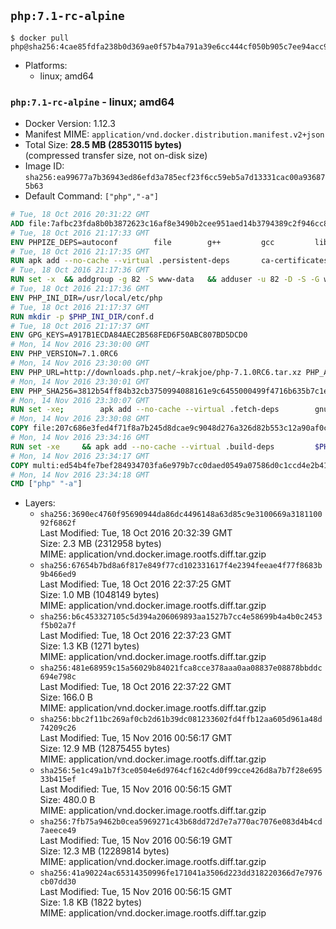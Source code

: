 ## `php:7.1-rc-alpine`

```console
$ docker pull php@sha256:4cae85fdfa238b0d369ae0f57b4a791a39e6cc444cf050b905c7ee94acc96d6e
```

-	Platforms:
	-	linux; amd64

### `php:7.1-rc-alpine` - linux; amd64

-	Docker Version: 1.12.3
-	Manifest MIME: `application/vnd.docker.distribution.manifest.v2+json`
-	Total Size: **28.5 MB (28530115 bytes)**  
	(compressed transfer size, not on-disk size)
-	Image ID: `sha256:ea99677a7b36943ed86efd3a785ecf23f6cc59eb5a7d13331cac00a936875b63`
-	Default Command: `["php","-a"]`

```dockerfile
# Tue, 18 Oct 2016 20:31:22 GMT
ADD file:7afbc23fda8b0b3872623c16af8e3490b2cee951aed14b3794389c2f946cc8c7 in / 
# Tue, 18 Oct 2016 21:17:33 GMT
ENV PHPIZE_DEPS=autoconf 		file 		g++ 		gcc 		libc-dev 		make 		pkgconf 		re2c
# Tue, 18 Oct 2016 21:17:35 GMT
RUN apk add --no-cache --virtual .persistent-deps 		ca-certificates 		curl 		tar 		xz
# Tue, 18 Oct 2016 21:17:36 GMT
RUN set -x 	&& addgroup -g 82 -S www-data 	&& adduser -u 82 -D -S -G www-data www-data
# Tue, 18 Oct 2016 21:17:36 GMT
ENV PHP_INI_DIR=/usr/local/etc/php
# Tue, 18 Oct 2016 21:17:37 GMT
RUN mkdir -p $PHP_INI_DIR/conf.d
# Tue, 18 Oct 2016 21:17:37 GMT
ENV GPG_KEYS=A917B1ECDA84AEC2B568FED6F50ABC807BD5DCD0
# Mon, 14 Nov 2016 23:30:00 GMT
ENV PHP_VERSION=7.1.0RC6
# Mon, 14 Nov 2016 23:30:00 GMT
ENV PHP_URL=http://downloads.php.net/~krakjoe/php-7.1.0RC6.tar.xz PHP_ASC_URL=
# Mon, 14 Nov 2016 23:30:01 GMT
ENV PHP_SHA256=3812b54ff84b32cb3750994088161e9c6455000499f4716b635b7c1e64a75a2c PHP_MD5=26bb2d5dc690b3463a0fea3d71fcf935
# Mon, 14 Nov 2016 23:30:07 GMT
RUN set -xe; 		apk add --no-cache --virtual .fetch-deps 		gnupg 		openssl 	; 		mkdir -p /usr/src; 	cd /usr/src; 		wget -O php.tar.xz "$PHP_URL"; 		if [ -n "$PHP_SHA256" ]; then 		echo "$PHP_SHA256 *php.tar.xz" | sha256sum -c -; 	fi; 	if [ -n "$PHP_MD5" ]; then 		echo "$PHP_MD5 *php.tar.xz" | md5sum -c -; 	fi; 		if [ -n "$PHP_ASC_URL" ]; then 		wget -O php.tar.xz.asc "$PHP_ASC_URL"; 		export GNUPGHOME="$(mktemp -d)"; 		for key in $GPG_KEYS; do 			gpg --keyserver ha.pool.sks-keyservers.net --recv-keys "$key"; 		done; 		gpg --batch --verify php.tar.xz.asc php.tar.xz; 		rm -r "$GNUPGHOME"; 	fi; 		apk del .fetch-deps
# Mon, 14 Nov 2016 23:30:08 GMT
COPY file:207c686e3fed4f71f8a7b245d8dcae9c9048d276a326d82b553c12a90af0c0ca in /usr/local/bin/ 
# Mon, 14 Nov 2016 23:34:16 GMT
RUN set -xe 	&& apk add --no-cache --virtual .build-deps 		$PHPIZE_DEPS 		curl-dev 		libedit-dev 		libxml2-dev 		openssl-dev 		sqlite-dev 		&& docker-php-source extract 	&& cd /usr/src/php 	&& ./configure 		--with-config-file-path="$PHP_INI_DIR" 		--with-config-file-scan-dir="$PHP_INI_DIR/conf.d" 				--disable-cgi 				--enable-ftp 		--enable-mbstring 		--enable-mysqlnd 				--with-curl 		--with-libedit 		--with-openssl 		--with-zlib 				$PHP_EXTRA_CONFIGURE_ARGS 	&& make -j "$(getconf _NPROCESSORS_ONLN)" 	&& make install 	&& { find /usr/local/bin /usr/local/sbin -type f -perm +0111 -exec strip --strip-all '{}' + || true; } 	&& make clean 	&& docker-php-source delete 		&& runDeps="$( 		scanelf --needed --nobanner --recursive /usr/local 			| awk '{ gsub(/,/, "\nso:", $2); print "so:" $2 }' 			| sort -u 			| xargs -r apk info --installed 			| sort -u 	)" 	&& apk add --no-cache --virtual .php-rundeps $runDeps 		&& apk del .build-deps
# Mon, 14 Nov 2016 23:34:17 GMT
COPY multi:ed54b4fe7bef284934703fa6e979b7cc0daed0549a07586d0c1ccd4e2b41884a in /usr/local/bin/ 
# Mon, 14 Nov 2016 23:34:18 GMT
CMD ["php" "-a"]
```

-	Layers:
	-	`sha256:3690ec4760f95690944da86dc4496148a63d85c9e3100669a318110092f6862f`  
		Last Modified: Tue, 18 Oct 2016 20:32:39 GMT  
		Size: 2.3 MB (2312958 bytes)  
		MIME: application/vnd.docker.image.rootfs.diff.tar.gzip
	-	`sha256:67654b7bd8a6f817e849f77cd102331617f4e2394feeae4f77f8683b9b466ed9`  
		Last Modified: Tue, 18 Oct 2016 22:37:25 GMT  
		Size: 1.0 MB (1048149 bytes)  
		MIME: application/vnd.docker.image.rootfs.diff.tar.gzip
	-	`sha256:b6c453327105c5d394a206069893aa1527b7cc4e58699b4a4b0c2453f5b02a7f`  
		Last Modified: Tue, 18 Oct 2016 22:37:23 GMT  
		Size: 1.3 KB (1271 bytes)  
		MIME: application/vnd.docker.image.rootfs.diff.tar.gzip
	-	`sha256:481e68959c15a56029b84021fca8cce378aaa0aa08837e08878bbddc694e798c`  
		Last Modified: Tue, 18 Oct 2016 22:37:22 GMT  
		Size: 166.0 B  
		MIME: application/vnd.docker.image.rootfs.diff.tar.gzip
	-	`sha256:bbc2f11bc269af0cb2d61b39dc081233602fd4ffb12aa605d961a48d74209c26`  
		Last Modified: Tue, 15 Nov 2016 00:56:17 GMT  
		Size: 12.9 MB (12875455 bytes)  
		MIME: application/vnd.docker.image.rootfs.diff.tar.gzip
	-	`sha256:5e1c49a1b7f3ce0504e6d9764cf162c4d0f99cce426d8a7b7f28e69533b415ef`  
		Last Modified: Tue, 15 Nov 2016 00:56:15 GMT  
		Size: 480.0 B  
		MIME: application/vnd.docker.image.rootfs.diff.tar.gzip
	-	`sha256:7fb75a9462b0cea5969271c43b68dd72d7e7a770ac7076e083d4b4cd7aeece49`  
		Last Modified: Tue, 15 Nov 2016 00:56:19 GMT  
		Size: 12.3 MB (12289814 bytes)  
		MIME: application/vnd.docker.image.rootfs.diff.tar.gzip
	-	`sha256:41a90224ac65314350996fe171041a3506d223dd318220366d7e7976cb07dd30`  
		Last Modified: Tue, 15 Nov 2016 00:56:15 GMT  
		Size: 1.8 KB (1822 bytes)  
		MIME: application/vnd.docker.image.rootfs.diff.tar.gzip
